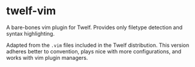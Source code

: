 # twelf-vim

A bare-bones vim plugin for Twelf. Provides only filetype detection and syntax
highlighting.

Adapted from the `.vim` files included in the Twelf distribution. This version
adheres better to convention, plays nice with more configurations, and works
with vim plugin managers.
